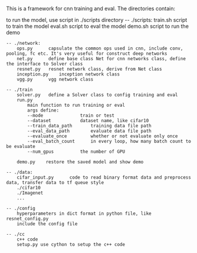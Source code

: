 This is a framework for cnn training and eval.
The directories contain:

to run the model, use script in ./scripts directory
	-- ./scripts:
		train.sh    	script to train the model
		eval.sh		script to eval the model
		demo.sh		script to run the demo

	-- ./network:
		ops.py	  	capsulate the common ops used in cnn, include conv, pooling, fc etc. It's very useful for construct deep networks
		net.py    	define base class Net for cnn networks class, define the interface to Solver class 
		resnet.py  	resnet network class, derive from Net class
		inception.py  	inception network class
		vgg.py		vgg network class 
		
	-- ./train
		solver.py  	define a Solver class to config training and eval  
		run.py
			main function to run training or eval
			args define:
			--mode	   			train or test
			--dataset  			dataset name, like cifar10 
			--train_data_path		training data file path
			--eval_data_path		evaluate data file path
			--evaluate_once			whether or not evaluate only once
			--eval_batch_count		in every loop, how many batch count to be evaluate
			--num_gpus			the number of GPU	

		demo.py    restore the saved model and show demo
	
	-- ./data:
		cifar_input.py		code to read binary format data and preprocess data, transfer data to tf queue style
		./cifar10
		./Imagenet
		...
	
	-- ./config
		hyperparameters in dict format in python file, like resnet_config.py
		include the config file

	-- ./cc
		c++ code
		setup.py use cython to setup the c++ code
